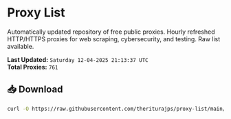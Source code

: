 # Proxy List

Automatically updated repository of free public proxies. Hourly refreshed HTTP/HTTPS proxies for web scraping, cybersecurity, and testing. Raw list available.

**Last Updated:** `Saturday 12-04-2025 21:13:37 UTC`  
**Total Proxies:** `761`

## 📥 Download
```bash
curl -O https://raw.githubusercontent.com/theriturajps/proxy-list/main/proxies.txt
